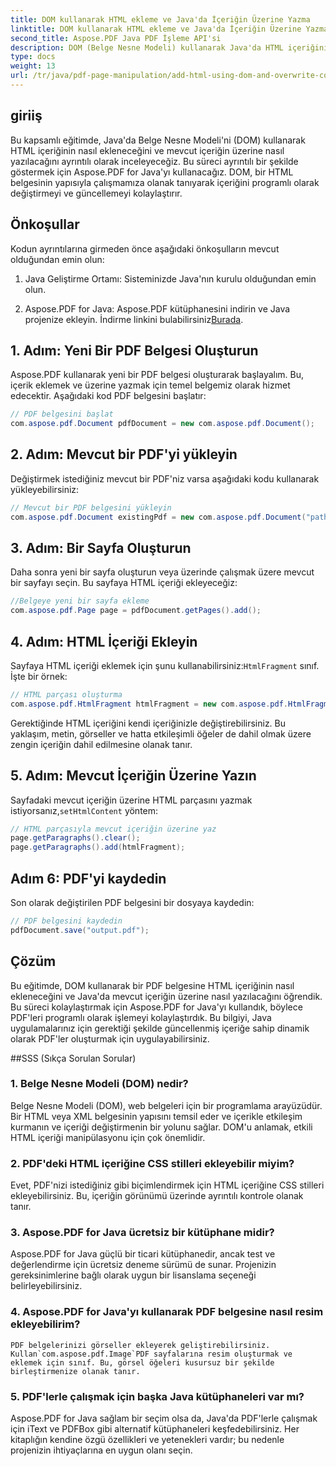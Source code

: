 ```yaml
---
title: DOM kullanarak HTML ekleme ve Java'da İçeriğin Üzerine Yazma
linktitle: DOM kullanarak HTML ekleme ve Java'da İçeriğin Üzerine Yazma
second_title: Aspose.PDF Java PDF İşleme API'si
description: DOM (Belge Nesne Modeli) kullanarak Java'da HTML içeriğini nasıl değiştireceğinizi ve mevcut içeriğin üzerine yazmayı öğrenin. Aspose.PDF for Java'yı kullanarak kaynak kodu örnekleri içeren bu adım adım kılavuzu izleyin.
type: docs
weight: 13
url: /tr/java/pdf-page-manipulation/add-html-using-dom-and-overwrite-content-in-java/
---
```


## giriiş

Bu kapsamlı eğitimde, Java'da Belge Nesne Modeli'ni (DOM) kullanarak HTML içeriğinin nasıl ekleneceğini ve mevcut içeriğin üzerine nasıl yazılacağını ayrıntılı olarak inceleyeceğiz. Bu süreci ayrıntılı bir şekilde göstermek için Aspose.PDF for Java'yı kullanacağız. DOM, bir HTML belgesinin yapısıyla çalışmamıza olanak tanıyarak içeriğini programlı olarak değiştirmeyi ve güncellemeyi kolaylaştırır.

## Önkoşullar

Kodun ayrıntılarına girmeden önce aşağıdaki önkoşulların mevcut olduğundan emin olun:

1. Java Geliştirme Ortamı: Sisteminizde Java'nın kurulu olduğundan emin olun.

2.  Aspose.PDF for Java: Aspose.PDF kütüphanesini indirin ve Java projenize ekleyin. İndirme linkini bulabilirsiniz[Burada](https://releases.aspose.com/pdf/java/).

## 1. Adım: Yeni Bir PDF Belgesi Oluşturun

Aspose.PDF kullanarak yeni bir PDF belgesi oluşturarak başlayalım. Bu, içerik eklemek ve üzerine yazmak için temel belgemiz olarak hizmet edecektir. Aşağıdaki kod PDF belgesini başlatır:

```java
// PDF belgesini başlat
com.aspose.pdf.Document pdfDocument = new com.aspose.pdf.Document();
```

## 2. Adım: Mevcut bir PDF'yi yükleyin

Değiştirmek istediğiniz mevcut bir PDF'niz varsa aşağıdaki kodu kullanarak yükleyebilirsiniz:

```java
// Mevcut bir PDF belgesini yükleyin
com.aspose.pdf.Document existingPdf = new com.aspose.pdf.Document("path/to/existing.pdf");
```

## 3. Adım: Bir Sayfa Oluşturun

Daha sonra yeni bir sayfa oluşturun veya üzerinde çalışmak üzere mevcut bir sayfayı seçin. Bu sayfaya HTML içeriği ekleyeceğiz:

```java
//Belgeye yeni bir sayfa ekleme
com.aspose.pdf.Page page = pdfDocument.getPages().add();
```

## 4. Adım: HTML İçeriği Ekleyin

 Sayfaya HTML içeriği eklemek için şunu kullanabilirsiniz:`HtmlFragment` sınıf. İşte bir örnek:

```java
// HTML parçası oluşturma
com.aspose.pdf.HtmlFragment htmlFragment = new com.aspose.pdf.HtmlFragment("<h1>Hello, World!</h1>");
```

Gerektiğinde HTML içeriğini kendi içeriğinizle değiştirebilirsiniz. Bu yaklaşım, metin, görseller ve hatta etkileşimli öğeler de dahil olmak üzere zengin içeriğin dahil edilmesine olanak tanır.

## 5. Adım: Mevcut İçeriğin Üzerine Yazın

 Sayfadaki mevcut içeriğin üzerine HTML parçasını yazmak istiyorsanız,`setHtmlContent` yöntem:

```java
// HTML parçasıyla mevcut içeriğin üzerine yaz
page.getParagraphs().clear();
page.getParagraphs().add(htmlFragment);
```

## Adım 6: PDF'yi kaydedin

Son olarak değiştirilen PDF belgesini bir dosyaya kaydedin:

```java
// PDF belgesini kaydedin
pdfDocument.save("output.pdf");
```

## Çözüm

Bu eğitimde, DOM kullanarak bir PDF belgesine HTML içeriğinin nasıl ekleneceğini ve Java'da mevcut içeriğin üzerine nasıl yazılacağını öğrendik. Bu süreci kolaylaştırmak için Aspose.PDF for Java'yı kullandık, böylece PDF'leri programlı olarak işlemeyi kolaylaştırdık. Bu bilgiyi, Java uygulamalarınız için gerektiği şekilde güncellenmiş içeriğe sahip dinamik olarak PDF'ler oluşturmak için uygulayabilirsiniz.

##SSS (Sıkça Sorulan Sorular)

### 1. Belge Nesne Modeli (DOM) nedir?
   Belge Nesne Modeli (DOM), web belgeleri için bir programlama arayüzüdür. Bir HTML veya XML belgesinin yapısını temsil eder ve içerikle etkileşim kurmanın ve içeriği değiştirmenin bir yolunu sağlar. DOM'u anlamak, etkili HTML içeriği manipülasyonu için çok önemlidir.

### 2. PDF'deki HTML içeriğine CSS stilleri ekleyebilir miyim?
   Evet, PDF'nizi istediğiniz gibi biçimlendirmek için HTML içeriğine CSS stilleri ekleyebilirsiniz. Bu, içeriğin görünümü üzerinde ayrıntılı kontrole olanak tanır.

### 3. Aspose.PDF for Java ücretsiz bir kütüphane midir?
   Aspose.PDF for Java güçlü bir ticari kütüphanedir, ancak test ve değerlendirme için ücretsiz deneme sürümü de sunar. Projenizin gereksinimlerine bağlı olarak uygun bir lisanslama seçeneği belirleyebilirsiniz.

### 4. Aspose.PDF for Java'yı kullanarak PDF belgesine nasıl resim ekleyebilirim?
    PDF belgelerinizi görseller ekleyerek geliştirebilirsiniz. Kullan`com.aspose.pdf.Image`PDF sayfalarına resim oluşturmak ve eklemek için sınıf. Bu, görsel öğeleri kusursuz bir şekilde birleştirmenize olanak tanır.

### 5. PDF'lerle çalışmak için başka Java kütüphaneleri var mı?
   Aspose.PDF for Java sağlam bir seçim olsa da, Java'da PDF'lerle çalışmak için iText ve PDFBox gibi alternatif kütüphaneleri keşfedebilirsiniz. Her kitaplığın kendine özgü özellikleri ve yetenekleri vardır; bu nedenle projenizin ihtiyaçlarına en uygun olanı seçin.
